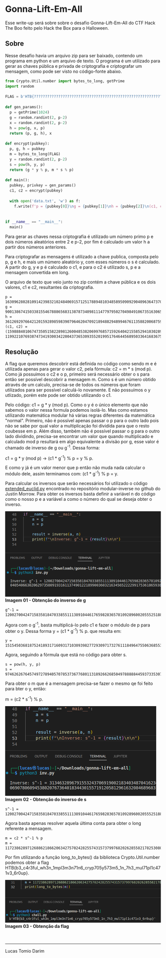 # Gonna-Lift-Em-All
Esse write-up será sobre sobre o desafio Gonna-Lift-Em-All do CTF Hack The Boo feito pelo Hack the Box para o Halloween.

## Sobre

Nesse desafio havia um arquivo zip para ser baixado, contendo um programa em python e um arquivo de texto. O programa é um utilizado para gerar as chaves pública e privada de criptografia e criptografar um mensagem, como pode ser visto no código-fonte abaixo.

```python
from Crypto.Util.number import bytes_to_long, getPrime
import random

FLAG = b'HTB{??????????????????????????????????????????????????????????????????????}'

def gen_params():
  p = getPrime(1024)
  g = random.randint(2, p-2)
  x = random.randint(2, p-2)
  h = pow(g, x, p)
  return (p, g, h), x

def encrypt(pubkey):
  p, g, h = pubkey
  m = bytes_to_long(FLAG)
  y = random.randint(2, p-2)
  s = pow(h, y, p)
  return (g * y % p, m * s % p)

def main():
  pubkey, privkey = gen_params()
  c1, c2 = encrypt(pubkey)

  with open('data.txt', 'w') as f:
    f.write(f'p = {pubkey[0]}\ng = {pubkey[1]}\nh = {pubkey[2]}\n(c1, c2) = ({c1}, {c2})\n')


if __name__ == "__main__":
  main()
```

Para gerar as chaves nessa criptografia é utilizado um número primo p e dois números aleatórios entre 2 e p-2, por fim é calculado um valor h a partir dos números anteriores.

Para criptografar as mensagens é utilizado a chave publica, composta pelo p, g e h, e mais um número aleatório y, com esses números o s é calculado. A partir do g, y e p é calculado o c1, e para o c2 é utilizado s, p e a mensagem convertida em long.

O arquivo de texto que veio junto no zip contém a chave pública e os dois valores, c1 e c2, resultantes da criptografia.

```
p = 163096280281091423983210248406915712517889481034858950909290409636473708049935881617682030048346215988640991054059665720267702269812372029514413149200077540372286640767440712609200928109053348791072129620291461211782445376287196340880230151621619967077864403170491990385250500736122995129377670743204192511487
g = 90013867415033815546788865683138787340981114779795027049849106735163065530238112558925433950669257882773719245540328122774485318132233380232659378189294454934415433502907419484904868579770055146403383222584313613545633012035801235443658074554570316320175379613006002500159040573384221472749392328180810282909
h = 36126929766421201592898598390796462047092189488294899467611358820068759559145016809953567417997852926385712060056759236355651329519671229503584054092862591820977252929713375230785797177168714290835111838057125364932429350418633983021165325131930984126892231131770259051468531005183584452954169653119524751729
(c1, c2) = (159888401067473505158228981260048538206997685715926404215585294103028971525122709370069002987651820789915955483297339998284909198539884370216675928669717336010990834572641551913464452325312178797916891874885912285079465823124506696494765212303264868663818171793272450116611177713890102083844049242593904824396, 119922107693874734193003422004373653093552019951764644568950336416836757753914623024010126542723403161511430245803749782677240741425557896253881748212849840746908130439957915793292025688133503007044034712413879714604088691748282035315237472061427142978538459398404960344186573668737856258157623070654311038584)
```


## Resolução

A flag que queremos descobrir está definida no código como sendo m e é utilizada apenas para gerar o valor c2, pela fórmula: c2 = m * s (mod p). Como já possuimos o c2 e o p, primeiro será necessário obter o s para então ser possível descobrir a mensagem m. Como s é um número obtido através de um calculo, precisa-se de todos os números que foram utilizados para ser possível calculá-lo novamente. E não possuímos o y utlizado, porém este pode ser obtido utilizando o c1. 

Pelo código: c1 = g * y (mod p). Como o y é o único elemento que não sabemos o valor nessa formula podemos isolá-lo. Mas como estamos utilizando matemática modular há várias regras diferentes da matemática "normal". Primeiro, não é possível apenas passar o p para o outro lado pois não se sabe por qual valor a multiplicação foi dividida para que o resto coubesse em p. Além disso, também não é possível passar o g para o outro lado dividindo, precisa-se encontrar um valor que quando multiplicado e calculado mod p resultará em algo equivalente a divisão por g, esse valor é chamado de inverso de g ou g<sup>-1</sup>. Dessa forma:

c1 = g * y (mod p) -> (c1 * g<sup>-1</sup>) % p = y % p. 

E como y já é um valor menor que p então não muda nada calcular o módulo dele, assim terminamos com: (c1 * g<sup>-1</sup>) % p = y.

Para calcular os inversos que serão necessários foi utilizado o código [extended_euclid.py](https://github.com/justinmorrow/modular-inverse/blob/master/extended_euclid.py) encontrado no repositório modular-inverse no github do Justin Morrow. Para obter os inversos basta definir a variável n do código como o nosso p e a variável a como o número do qual se deseja obter o inverso.

![Imagem 01 - Obtenção do inverso de g](pics/1.png)
<br>**Imagem 01 - Obtenção do inverso de g** 
<br>
```
g^-1 = 120027004247158358184703385511138910446176598283657810928960020555251889532032199706156913358525135228299658796007082082987316875751452608872617761586138905964991747541264336966530405406630206297358091931611374901221899003603216345652222991753618659380928999922962044386202238694636990131574221328099007640482
```

Agora com o g<sup>-1</sup>, basta multiplicá-lo pelo c1 e fazer o módulo de p para obter o y. Dessa forma y = (c1 * g<sup>-1</sup>) % p. que resulta em:

```
y = 151545036818752418931716093171030939827729309717327611184964755063685533596024474465903219353892430936128129116061427826165388249908655823309049171719865481058072839169911183783187254412879190149192386989186799988830028288993778261809217410313001568877314905167838867719115514855795015291428405597461040625720
```

Agora, seguindo a fórmula que está no código para obter s. 

```
s = pow(h, y, p)
s = 97462626764574972789405707853736776801131892662685049788888445937335307309802916804770978800211152464507610133907443690200443337122554845143013035673411159832257337734583042568923321169807909583339712803034130755892624097871888129173372595909172265258031320357247928751965375753164262717332601963215413213638
```

Para obter o m que é a mensagem precisa-se fazer o mesmo qe foi feito para bter o y, então:

m = (c2 * s<sup>-1</sup>) % p.

![Imagem 02 - Obtenção do inverso de s](pics/2.png)
<br>**Imagem 02 - Obtenção do inverso de s** 
<br>

```
s^-1 = 120027004247158358184703385511138910446176598283657810928960020555251889532032199706156913358525135228299658796007082082987316875751452608872617761586138905964991747541264336966530405406630206297358091931611374901221899003603216345652222991753618659380928999922962044386202238694636990131574221328099007640482
```

Agora basta apenas resolver aquela última conta para obter o long referente a mensagem.

```
m = c2 * s^-1 % p
m = 1172386289712688621866206342757024282557431573799768202628558217825308016488998421960879829861191968014842977524818155697111668467803322833848788605649390583219898324267188549415037
```    

Por fim utilizando a função long_to_bytes() da biblioteca Crypto.Util.number podemos obter a flag HTB{b3_c4r3ful_wh3n_1mpl3m3n71n6_cryp705y573m5_1n_7h3_mul71pl1c471v3_6r0up}.

![Imagem 03 - Obtenção da flag](pics/3.png)
<br>**Imagem 03 - Obtenção da flag** 
<br><br><br>

---
Lucas Tomio Darim
